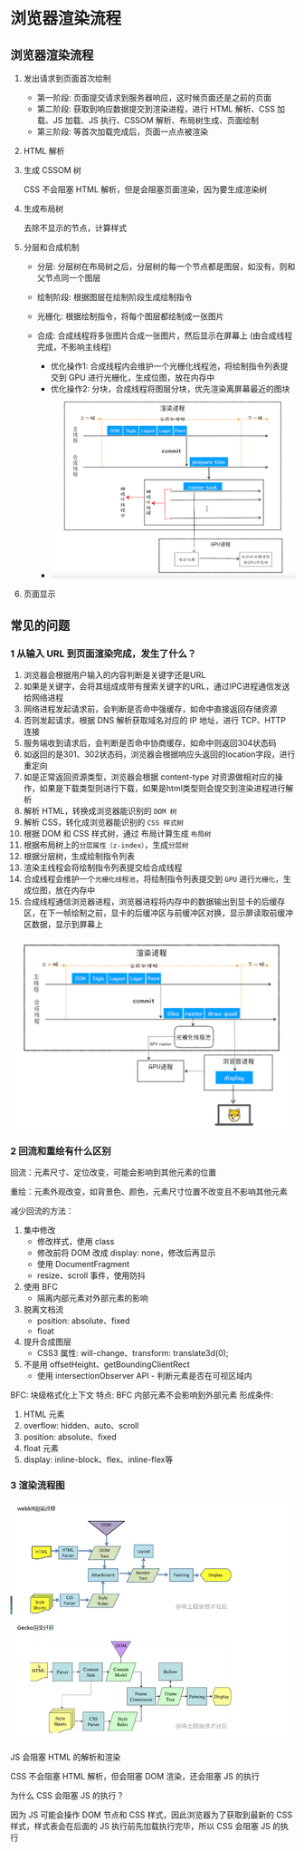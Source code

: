 # 浏览器渲染流程

## 浏览器渲染流程

1. 发出请求到页面首次绘制
   - 第一阶段: 页面提交请求到服务器响应，这时候页面还是之前的页面
   - 第二阶段: 获取到响应数据提交到渲染进程，进行 HTML 解析、CSS 加载、JS 加载、JS 执行、CSSOM 解析、布局树生成、页面绘制
   - 第三阶段: 等首次加载完成后，页面一点点被渲染
2. HTML 解析
3. 生成 CSSOM 树
   
   CSS 不会阻塞 HTML 解析，但是会阻塞页面渲染，因为要生成渲染树

4. 生成布局树
   
   去除不显示的节点，计算样式

5. 分层和合成机制
   - 分层: 分层树在布局树之后，分层树的每一个节点都是图层，如没有，则和父节点同一个图层
   - 绘制阶段: 根据图层在绘制阶段生成绘制指令
   - 光栅化: 根据绘制指令，将每个图层都绘制成一张图片
   - 合成: 合成线程将多张图片合成一张图片，然后显示在屏幕上 (由合成线程完成，不影响主线程)

      - 优化操作1: 合成线程内会维护一个光栅化线程池，将绘制指令列表提交到 GPU 进行光栅化，生成位图，放在内存中
      - 优化操作2: 分块，合成线程将图层分块，优先渲染离屏幕最近的图块
      - ![合成线程](./../../public/assets/浏览器原理/3.png)
  
6. 页面显示

## 常见的问题

### 1 从输入 URL 到页面渲染完成，发生了什么？
1.  浏览器会根据用户输入的内容判断是关键字还是URL
2.  如果是关键字，会将其组成成带有搜索关键字的URL，通过IPC进程通信发送给网络进程
3.  网络进程发起请求前，会判断是否命中强缓存，如命中直接返回存储资源
4.  否则发起请求，根据 DNS 解析获取域名对应的 IP 地址，进行 TCP、HTTP 连接
5.  服务端收到请求后，会判断是否命中协商缓存，如命中则返回304状态码
6.  如返回的是301、302状态码，浏览器会根据响应头返回的location字段，进行重定向
7.  如是正常返回资源类型，浏览器会根据 content-type 对资源做相对应的操作，如果是下载类型则进行下载，如果是html类型则会提交到渲染进程进行解析
8.  解析 HTML，转换成浏览器能识别的 `DOM 树`
9.  解析 CSS，转化成浏览器能识别的 `CSS 样式树`
10. 根据 DOM 和 CSS 样式树，通过 布局计算生成 `布局树`
11. 根据布局树上的`分层属性（z-index）`，生成`分层树`
12. 根据分层树，生成绘制指令列表
13. 渲染主线程会将绘制指令列表提交给合成线程
14. 合成线程会维护一个`光栅化线程池`，将绘制指令列表提交到 `GPU` 进行`光栅化`，生成位图，放在内存中
15. 合成线程通信浏览器进程，浏览器进程将内存中的数据输出到显卡的后缓存区，在下一帧绘制之前，显卡的后缓冲区与前缓冲区对换，显示屏读取前缓冲区数据，显示到屏幕上


![整体流程](./../../public/assets/浏览器原理/4.png)



### 2 回流和重绘有什么区别
回流：元素尺寸、定位改变，可能会影响到其他元素的位置

重绘：元素外观改变，如背景色、颜色，元素尺寸位置不改变且不影响其他元素

减少回流的方法：
1. 集中修改
   - 修改样式，使用 class 
   - 修改前将 DOM 改成 display: none，修改后再显示
   - 使用 DocumentFragment
   - resize、scroll 事件，使用防抖
2. 使用 BFC
   - 隔离内部元素对外部元素的影响
3. 脱离文档流
   - position: absolute、fixed
   - float
4. 提升合成图层
   - CSS3 属性: will-change、transform: translate3d(0);
5. 不是用 offsetHeight、getBoundingClientRect
   - 使用 intersectionObserver API - 判断元素是否在可视区域内


BFC: 块级格式化上下文
特点: BFC 内部元素不会影响到外部元素
形成条件:
1. HTML 元素
2. overflow: hidden、auto、scroll
3. position: absolute、fixed
4. float 元素
5. display: inline-block、flex、inline-flex等

### 3 渲染流程图

![渲染流程图](./../../public/assets/浏览器原理/5.jpg)

JS 会阻塞 HTML 的解析和渲染

CSS 不会阻塞 HTML 解析，但会阻塞 DOM 渲染，还会阻塞 JS 的执行

为什么 CSS 会阻塞 JS 的执行？

因为 JS 可能会操作 DOM 节点和 CSS 样式，因此浏览器为了获取到最新的 CSS 样式，样式表会在后面的 JS 执行前先加载执行完毕，所以 CSS 会阻塞 JS 的执行